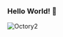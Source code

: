 ### Hello World! 👋 
![Octory2](https://user-images.githubusercontent.com/92117100/145473665-ef3bd3e3-725b-4560-a10d-a5c3d78f9c78.png)



<!--
**tparonish/tparonish** is a ✨ _special_ ✨ repository because its `README.md` (this file) appears on your GitHub profile.

Here are some ideas to get you started:

- 🔭 I’m currently working on ...
- 🌱 I’m currently learning ...
- 👯 I’m looking to collaborate on ...
- 🤔 I’m looking for help with ...
- 💬 Ask me about ...
- 📫 How to reach me: ...
- 😄 Pronouns: ...
- ⚡ Fun fact: ...
-->
